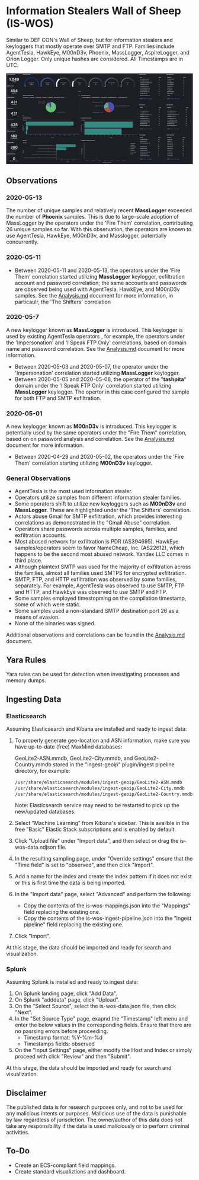 # Information Stealers Wall of Sheep (IS-WOS)

Similar to DEF CON's Wall of Sheep, but for information stealers and keyloggers that mostly operate over SMTP and FTP. Families include AgentTesla, HawkEye, M00nD3v, Phoenix, MassLogger, AspireLogger, and Orion Logger. Only unique hashes are considered. All Timestamps are in UTC.

![image](https://github.com/ditekshen/is-wos/raw/master/img/dashboard_snapshot_20200515.jpg)

## Observations

### 2020-05-13

The number of unique samples and relatively recent __MassLogger__ exceeded the number of __Phoenix__ samples. This is due to large-scale adoption of MassLogger by the operators under the 'Fire Them' correlation, contributing 26 unique samples so far. With this observation, the operators are known to use AgentTesla, HawkEye, M00nD3v, and Masslogger, potentially concurrently.

### 2020-05-11

- Between 2020-05-11 and 2020-05-13, the operators under the 'Fire Them' correlation started utilizing __MassLogger__ keylogger, exfiltration account and password correlation; the same accounts and passwords are observed being used with AgentTesla, HawkEye, and M00nD3v samples. See the [Analysis.md](https://github.com/ditekshen/is-wos/blob/master/Analysis.md) document for more information, in particaulr, the 'The Shifters' correlation

### 2020-05-7

A new keylogger known as __MassLogger__ is introduced. This keylogger is used by existing AgentTesla operators , for example, the operators under the 'Impersonation' and 'I Speak FTP Only' correlations, based on domain name and password correlation. See the [Analysis.md](https://github.com/ditekshen/is-wos/blob/master/Analysis.md) document for more information.

- Between 2020-05-03 and 2020-05-07, the operator under the 'Impersonation' correlation started utilizing __MassLogger__ keylogger. 
- Between 2020-05-05 and 2020-05-08, the operator of the "__tashpita__" domain under the 'I Speak FTP Only' correlation started utilizing __MassLogger__ keylogger. The opertor in this case configured the sample for both FTP and SMTP exfiltration.

### 2020-05-01

A new keylogger known as __M00nD3v__ is introduced. This keylogger is potentially used by the same operators under the "Fire Them" correlation, based on on password analysis and correlation. See the [Analysis.md](https://github.com/ditekshen/is-wos/blob/master/Analysis.md) document for more information.

- Between 2020-04-29 and 2020-05-02, the operators under the 'Fire Them' correlation starting utilizing __M00nD3v__ keylogger.

### General Observations

- AgentTesla is the most used information stealer.
- Operators utilize samples from different information stealer families.
- Some operators shift to utilize new keyloggers such as __M00nD3v__ and __MassLogger__. These are highlighted under the 'The Shifters' correlation.
- Actors abuse Gmail for SMTP exfiltration, which provides interesting correlations as demonestrated in the "Gmail Abuse" correlation.
- Operators share passwords across multiple samples, families, and exfiltration accounts.
- Most abused network for exfiltration is PDR (AS394695). HawkEye samples/operators seem to favor NameCheap, Inc. (AS22612), which happens to be the second most abused network. Yandex LLC comes in third place.
- Although plaintext SMTP was used for the majority of exfiltration across the families, almost all families used SMTPS for encrypted exfiltration.
- SMTP, FTP, and HTTP exfiltration was observed by some families, separately. For example, AgentTesla was observed to use SMTP, FTP and HTTP, and HawkEye was observed to use SMTP and FTP.
- Some samples employed timestopming on the compilation timestamp, some of which were static.
- Some samples used a non-standard SMTP destination port 26 as a means of evasion.
- None of the binaries was signed.

Additional observations and correlations can be found in the [Analysis.md](https://github.com/ditekshen/is-wos/blob/master/Analysis.md) document.

## Yara Rules

Yara rules can be used for detection when investigating processes and memory dumps.

## Ingesting Data

### Elasticsearch

   Assuming Elasticsearch and Kibana are installed and ready to ingest data:

   1. To properly generate geo-location and ASN information, make sure you have up-to-date (free) MaxMind databases:
    
       GeoLite2-ASN.mmdb, GeoLite2-City.mmdb, and GeoLite2-Country.mmdb stored in the "ingest-geoip" plugin/ingest pipeline directory, for example:
    
       ```
       /usr/share/elasticsearch/modules/ingest-geoip/GeoLite2-ASN.mmdb
       /usr/share/elasticsearch/modules/ingest-geoip/GeoLite2-City.mmdb
       /usr/share/elasticsearch/modules/ingest-geoip/GeoLite2-Country.mmdb
       ```
    
       Note: Elasticsearch service may need to be restarted to pick up the new/updated databases.
    
   2. Select "Machine Learning" from Kibana's sidebar. This is availble in the free "Basic" Elastic Stack subscriptions and is enabled by default.
   3. Click "Upload file" under "Import data", and then select or drag the is-wos-data.ndjson file.
   4. In the resulting sampling page, under "Override settings" ensure that the "Time field" is set to "observed", and then click "Import".
   5. Add a name for the index and create the index pattern if it does not exist or this is first time the data is being imported.
   5. In the "Import data" page, select "Advanced" and perform the following:
      - Copy the contents of the is-wos-mappings.json into the "Mappings" field replacing the existing one.
      - Copy the contents of the is-wos-ingest-pipeline.json into the "Ingest pipeline" field replacing the existing one.
   6. Click "Import".
   
   At this stage, the data should be imported and ready for search and visualization.

### Splunk

   Assuming Splunk is installed and ready to ingest data:

   1. On Splunk landing page, click "Add Data".
   2. On Splunk "adddata" page, click "Upload".
   3. On the "Select Source", select the is-wos-data.json file, then click "Next".
   4. In the "Set Source Type" page, exapnd the "Timestamp" left menu and enter the below values in the corresponding fields. Ensure that there are no pasrsing errors before proceeding.
      - Timestamp format: %Y-%m-%d
      - Timestamps fields: observed
   5. On the "Input Settings" page, either modify the Host and Index or simply proceed with click "Review" and then "Submit".

   At this stage, the data should be imported and ready for search and visualization.

## Disclaimer

The published data is for research purposes only, and not to be used for any malicious intents or purposes. Malicious use of the data is punishable by law regardless of jurisdiction. The owner/author of this data does not take any responsibility if the data is used maliciously or to perform criminal activities. 

## To-Do

- Create an ECS-compliant field mappings.
- Create standard visualiztions and dashboard.